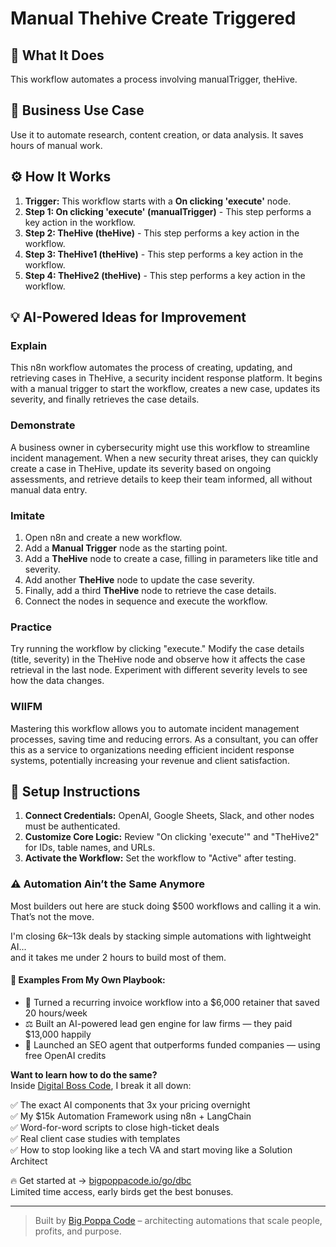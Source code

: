 # Manual Thehive Create Triggered

## 🚀 What It Does
This workflow automates a process involving manualTrigger, theHive.

## 💼 Business Use Case
Use it to automate research, content creation, or data analysis. It saves hours of manual work.

## ⚙️ How It Works
1.  **Trigger:** This workflow starts with a **On clicking 'execute'** node.
2. **Step 1: On clicking 'execute' (manualTrigger)** - This step performs a key action in the workflow.
3. **Step 2: TheHive (theHive)** - This step performs a key action in the workflow.
4. **Step 3: TheHive1 (theHive)** - This step performs a key action in the workflow.
5. **Step 4: TheHive2 (theHive)** - This step performs a key action in the workflow.

## 💡 AI-Powered Ideas for Improvement
### Explain
This n8n workflow automates the process of creating, updating, and retrieving cases in TheHive, a security incident response platform. It begins with a manual trigger to start the workflow, creates a new case, updates its severity, and finally retrieves the case details.

### Demonstrate
A business owner in cybersecurity might use this workflow to streamline incident management. When a new security threat arises, they can quickly create a case in TheHive, update its severity based on ongoing assessments, and retrieve details to keep their team informed, all without manual data entry.

### Imitate
1. Open n8n and create a new workflow.
2. Add a **Manual Trigger** node as the starting point.
3. Add a **TheHive** node to create a case, filling in parameters like title and severity.
4. Add another **TheHive** node to update the case severity.
5. Finally, add a third **TheHive** node to retrieve the case details.
6. Connect the nodes in sequence and execute the workflow.

### Practice
Try running the workflow by clicking "execute." Modify the case details (title, severity) in the TheHive node and observe how it affects the case retrieval in the last node. Experiment with different severity levels to see how the data changes.

### WIIFM
Mastering this workflow allows you to automate incident management processes, saving time and reducing errors. As a consultant, you can offer this as a service to organizations needing efficient incident response systems, potentially increasing your revenue and client satisfaction.

## 🔧 Setup Instructions
1. **Connect Credentials:** OpenAI, Google Sheets, Slack, and other nodes must be authenticated.
2. **Customize Core Logic:** Review "On clicking 'execute'" and "TheHive2" for IDs, table names, and URLs.
3. **Activate the Workflow:** Set the workflow to "Active" after testing.

### ⚠️ Automation Ain’t the Same Anymore

Most builders out here are stuck doing $500 workflows and calling it a win.  
That’s not the move.  

I'm closing $6k–$13k deals by stacking simple automations with lightweight AI...  
and it takes me under 2 hours to build most of them.

#### 🧠 Examples From My Own Playbook:
- 🔁 Turned a recurring invoice workflow into a $6,000 retainer that saved 20 hours/week  
- ⚖️ Built an AI-powered lead gen engine for law firms — they paid $13,000 happily  
- 🚀 Launched an SEO agent that outperforms funded companies — using free OpenAI credits  

**Want to learn how to do the same?**  
Inside [Digital Boss Code](https://bigpoppacode.io/go/dbc), I break it all down:

✅ The exact AI components that 3x your pricing overnight  
✅ My $15k Automation Framework using n8n + LangChain  
✅ Word-for-word scripts to close high-ticket deals  
✅ Real client case studies with templates  
✅ How to stop looking like a tech VA and start moving like a Solution Architect  

🔥 Get started at → [bigpoppacode.io/go/dbc](https://bigpoppacode.io/go/dbc)  
Limited time access, early birds get the best bonuses.

---
> Built by [Big Poppa Code](https://bigpoppacode.io) – architecting automations that scale people, profits, and purpose.
